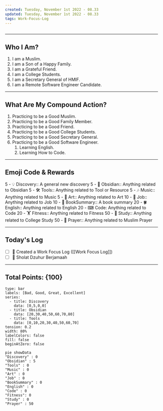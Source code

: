 ```yaml
---
created: Tuesday, November 1st 2022 - 08.33
updated: Tuesday, November 1st 2022 - 08.33
tags: Work-Focus-Log
---
```

```toc
```

---
Who I Am?
---
1. I am a Muslim.
2. I am a Son of a Happy Family.
3. I am a Grateful Friend.
4. I am a College Students.
5. I am a Secretary General of HMIF.
6. I am a Remote Software Engineer Candidate.

---
What Are My Compound Action?
---
1. Practicing to be a Good Muslim.
2. Practicing to be a Good Family Member.
3. Practicing to be a Good Friend.
4. Practicing to be a Good College Students.
5. Practicing to be a Good Secretary General.
6. Practicing to be a Good Software Engineer.
	1. Learning English.
	2. Learning How to Code.

---
Emoji Code & Rewards
---
5 - 💡 Discovery:: A general new discovery
5 - 🗿 Obsidian:: Anything related to Obsidian
5 - 🛠 Tools:: Anything related to Tool or Resource
5 - 🎶 Music:: Anything related to Music
5 - 🎨 Art:: Anything related to Art
10 - 👔 Job:: Anything related to Job
10 - 📘 BookSummary:: A book summary
20 - 🍀 English:: Anything related to English
20 - ⌨ Code: Anything related to Code
20 - 🏋️ Fitness:: Anything related to Fitness
50 - 📑 Study:: Anything related to College Study
50 - 🕋 Prayer:: Anything related to Muslim Prayer

---
Today's Log
---
- [ ] 🗿 Created a Work Focus Log ([[Work Focus Log]])
- [ ] 🕋 Sholat Dzuhur Berjamaah

---
Total Points: {100}
---
```chart
type: bar
labels: [Bad, Good, Great, Excellent]
series:
  - title: Discovery
    data: [0,5,0,0]
  - title: Obsidian
    data: [20,30,40,50,60,70,80]
  - title: Tools
    data: [0,10,20,30,40,50,60,70]
tension: 0.2
width: 80%
labelColors: false
fill: false
beginAtZero: false
```

```mermaid
pie showData
"Discovery" : 0
"Obsidian" : 5
"Tools" : 0
"Music" : 0
"Art" : 0
"Job" : 0
"BookSummary" : 0
"English" : 0
"Code" : 0
"Fitness": 0
"Study" : 0
"Prayer" : 50
```